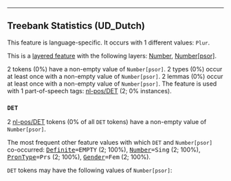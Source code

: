 

--------------------------------------------------------------------------------

## Treebank Statistics (UD_Dutch)

This feature is language-specific.
It occurs with 1 different values: `Plur`.

This is a <a href="../../u/overview/feat-layers.html">layered feature</a> with the following layers: [Number](), [Number[psor]]().

2 tokens (0%) have a non-empty value of `Number[psor]`.
2 types (0%) occur at least once with a non-empty value of `Number[psor]`.
2 lemmas (0%) occur at least once with a non-empty value of `Number[psor]`.
The feature is used with 1 part-of-speech tags: [nl-pos/DET]() (2; 0% instances).

### `DET`

2 [nl-pos/DET]() tokens (0% of all `DET` tokens) have a non-empty value of `Number[psor]`.

The most frequent other feature values with which `DET` and `Number[psor]` co-occurred: <tt><a href="Definite.html">Definite</a>=EMPTY</tt> (2; 100%), <tt><a href="Number.html">Number</a>=Sing</tt> (2; 100%), <tt><a href="PronType.html">PronType</a>=Prs</tt> (2; 100%), <tt><a href="Gender.html">Gender</a>=Fem</tt> (2; 100%).

`DET` tokens may have the following values of `Number[psor]`:


